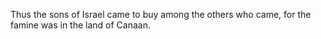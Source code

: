 Thus the sons of Israel came to buy among the others who came, for the famine was in the land of Canaan.

